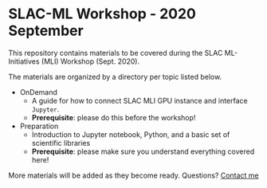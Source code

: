 # SLAC-ML Workshop - 2020 September

This repository contains materials to be covered during the SLAC ML-Initiatives (MLI) Workshop (Sept. 2020).

The materials are organized by a directory per topic listed below.

* OnDemand
  - A guide for how to connect SLAC MLI GPU instance and interface `Jupyter`.
  - **Prerequisite**: please do this before the workshop! 
* Preparation
  - Introduction to Jupyter notebook, Python, and a basic set of scientific libraries
  - **Prerequisite**: please make sure you understand everything covered here!
  
More materials will be added as they become ready.
Questions? [Contact me](mailto:kterao@slac.stanford.edu)
